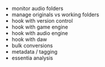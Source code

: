 * monitor audio folders
* manage originals vs working folders
* hook with version control
* hook with game engine
* hook with audio engine
* hook with daw
* bulk conversions
* metadata / tagging
* essentia analysis